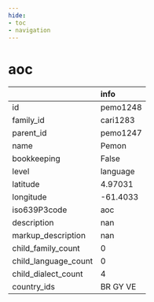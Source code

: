 ```yaml
---
hide:
- toc
- navigation
---
```

# aoc
|                      | info     |
|:---------------------|:---------|
| id                   | pemo1248 |
| family_id            | cari1283 |
| parent_id            | pemo1247 |
| name                 | Pemon    |
| bookkeeping          | False    |
| level                | language |
| latitude             | 4.97031  |
| longitude            | -61.4033 |
| iso639P3code         | aoc      |
| description          | nan      |
| markup_description   | nan      |
| child_family_count   | 0        |
| child_language_count | 0        |
| child_dialect_count  | 4        |
| country_ids          | BR GY VE |